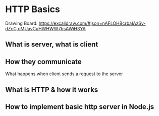 
# HTTP Basics

Drawing Board: https://excalidraw.com/#json=nAFLOHBcrbaIAzSv-dZcC,oMUavCuHWHWW7bsAWiH3YA

## What is server, what is client

## How they communicate
What happens when client sends a request to the server

## What is HTTP & how it works

## How to implement basic http server in Node.js
